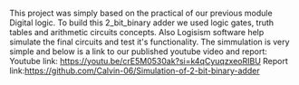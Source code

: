 This project was simply based on the practical of our previous module Digital logic. 
To build this 2_bit_binary adder we used logic gates, truth tables and arithmetic circuits concepts.
Also Logisism software help simulate the final circuits and test it's functionality. The simmulation is very simple and below is a link to our published youtube video and report: 
Youtube link: https://youtu.be/crE5M0530ak?si=k4qCyuqzxeoRIBU 
Report link:https://github.com/Calvin-06/Simulation-of-2-bit-binary-adder
